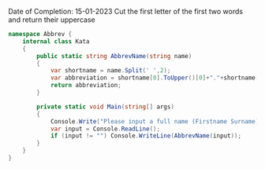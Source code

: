Date of Completion: 15-01-2023
Cut the first letter of the first two words and return their uppercase

```csharp
namespace Abbrev {
    internal class Kata
    {
        public static string AbbrevName(string name)
        {
            var shortname = name.Split(' ',2);
            var abbreviation = shortname[0].ToUpper()[0]+"."+shortname[1].ToUpper()[0];
            return abbreviation;
        }

        private static void Main(string[] args)
        {
            Console.Write("Please input a full name (Firstname Surname) => ");
            var input = Console.ReadLine();
            if (input != "") Console.WriteLine(AbbrevName(input));
        }
    }
}
```